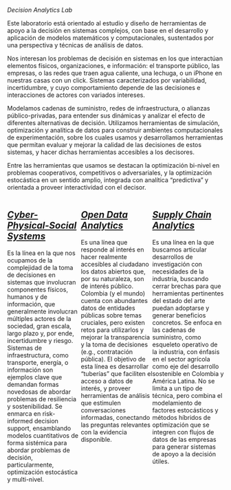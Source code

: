 *Decision Analytics Lab*

Este laboratorio está orientado al estudio y diseño de herramientas de apoyo a la decisión en sistemas complejos, con base en el desarrollo y aplicación de modelos matemáticos y computacionales, sustentados por una perspectiva y técnicas de análisis de datos.

Nos interesan los problemas de decisión en sistemas en los que interactúan elementos físicos, organizaciones, e información: el transporte público, las empresas, o las redes que traen agua caliente, una lechuga, o un iPhone en nuestras casas con un click. Sistemas caracterizados por variabilidad, incertidumbre, y cuyo comportamiento depende de las decisiones e interacciones de actores con variados intereses.

Modelamos cadenas de suministro, redes de infraestructura, o alianzas público-privadas, para entender sus dinámicas y analizar el efecto de diferentes alternativas de decisión. Utilizamos herramientas de simulación, optimización y analítica de datos para construir ambientes computacionales de experimentación, sobre los cuales usamos y desarrollamos herramientas que permitan evaluar y mejorar la calidad de las decisiones de estos sistemas, y hacer dichas herramientas accesibles a los decisores.

Entre las herramientas que usamos se destacan la optimización bi-nivel en problemas cooperativos, competitivos o adversariales, y la optimización estocástica en un sentido amplio, integrada con analítica “predictiva” y orientada a proveer interactividad con el decisor.

<div style="width: 33%; float: left;">

## [*Cyber-Physical-Social Systems*](Research_CPSS.md)
Es la línea en la que nos ocupamos de la complejidad de la toma de decisiones en sistemas que involucran componentes físicos, humanos y de información, que generalmente involucran múltiples actores de la sociedad, gran escala, largo plazo y, por ende, incertidumbre y riesgo. Sistemas de infraestructura, como transporte, energía, o información son ejemplos clave que demandan formas novedosas de abordar problemas de resiliencia y sostenibilidad. Se enmarca en risk-informed decision support, ensamblando modelos cuantitativos de forma sistémica para abordar problemas de decisión, particularmente, optimización estocástica y multi-nivel.

</div>

<div style="width: 33%; float: right;">

## [*Supply Chain Analytics*](Research_SCA.md)
Es una línea en la que buscamos articular desarrollos de investigación con necesidades de la industria, buscando cerrar brechas para que herramientas pertinentes del estado del arte puedan adoptarse y generar beneficios concretos. Se enfoca en las cadenas de suministro, como esqueleto operativo de la industria, con énfasis en el sector agrícola como eje del desarrollo sostenible en Colombia y América Latina. No se limita a un tipo de técnica, pero combina el modelamiento de factores estocásticos y métodos híbridos de optimización que se integren con flujos de datos de las empresas para generar sistemas de apoyo a la decisión útiles.

</div>

<div style="width: 33%; float: right;">

## [*Open Data Analytics*](Research_ODA.md)
Es una línea que responde al interés en hacer realmente accesibles al ciudadano los datos abiertos que, por su naturaleza, son de interés público. Colombia (y el mundo) cuenta con abundantes datos de entidades públicas sobre temas cruciales, pero existen retos para utilizarlos y mejorar la transparencia y la toma de decisiones (e.g., contratación pública). El objetivo de esta línea es desarrollar “tuberías” que faciliten el acceso a datos de interés, y proveer herramientas de análisis que estimulen conversaciones informadas, conectando las preguntas relevantes con la evidencia disponible.

</div>







